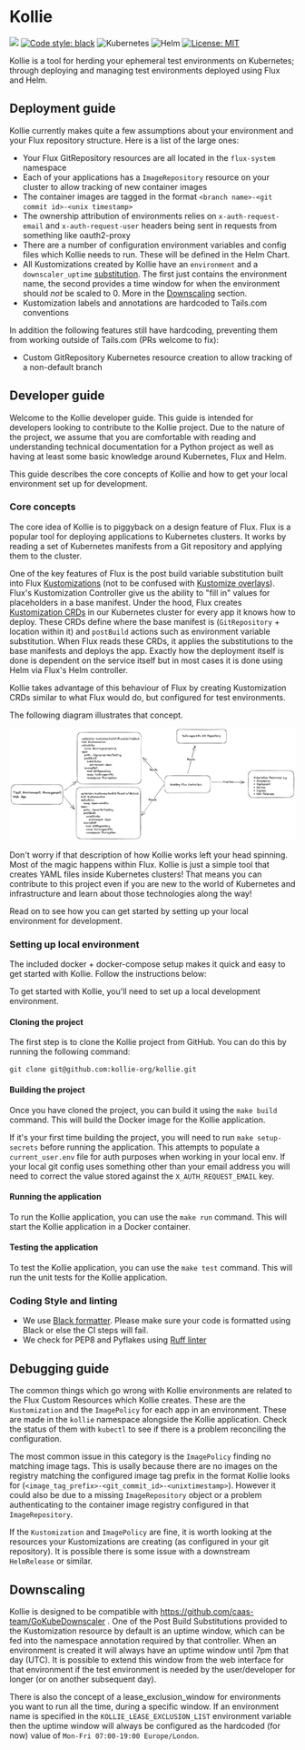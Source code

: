 # Kollie
<p align="left">
<a href="https://github.com/kollie-org/kollie/actions/workflows/ci.yaml/badge.svg"><img src="https://github.com/kollie-org/kollie/actions/workflows/ci.yaml/badge.svg" /></a>
<a href="https://github.com/psf/black"><img alt="Code style: black" src="https://img.shields.io/badge/code%20style-black-000000.svg"></a>
<img alt="Kubernetes" src="https://img.shields.io/badge/kubernetes-%E2%9D%A4%EF%B8%8F-blue?logo=kubernetes&labelColor=white">
<img alt="Helm" src="https://img.shields.io/badge/helm-%E2%9D%A4%EF%B8%8F-blue?logo=helm">
<a href="/LICENSE"><img alt="License: MIT" src="https://img.shields.io/badge/License-MIT-yellow.svg"></a>
</p>


Kollie is a tool for herding your ephemeral test environments on Kubernetes; through deploying and managing test environments deployed using Flux and Helm.

## Deployment guide

Kollie currently makes quite a few assumptions about your environment and your Flux repository structure. Here is a list of the large ones:
* Your Flux GitRepository resources are all located in the `flux-system` namespace
* Each of your applications has a `ImageRepository` resource on your cluster to allow tracking of new container images
* The container images are tagged in the format `<branch name>-<git commit id>-<unix timestamp>`
* The ownership attribution of environments relies on `x-auth-request-email` and `x-auth-request-user` headers being sent in requests from something like oauth2-proxy
* There are a number of configuration environment variables and config files which Kollie needs to run. These will be defined in the Helm Chart.
* All Kustomizations created by Kollie have an `environment` and a `downscaler_uptime` [substitution](https://fluxcd.io/flux/components/kustomize/kustomizations/#post-build-variable-substitution). The first just contains the environment name, the second provides a time window for when the environment should _not_ be scaled to 0. More in the [Downscaling](#downscaling) section.
* Kustomization labels and annotations are hardcoded to Tails.com conventions

In addition the following features still have hardcoding, preventing them from working outside of Tails.com (PRs welcome to fix):
* Custom GitRepository Kubernetes resource creation to allow tracking of a non-default branch


## Developer guide

Welcome to the Kollie developer guide. This guide is intended for developers looking to contribute to the Kollie project. Due to the nature of the project, we assume that you are comfortable with reading and understanding technical documentation for a Python project as well as having at least some basic knowledge around Kubernetes, Flux and Helm.

This guide describes the core concepts of Kollie and how to get your local environment set up for development.

### Core concepts

The core idea of Kollie is to piggyback on a design feature of Flux. Flux is a popular tool for deploying applications to Kubernetes clusters. It works by reading a set of Kubernetes manifests from a Git repository and applying them to the cluster.

One of the key features of Flux is the post build variable substitution built into Flux [Kustomizations](https://fluxcd.io/flux/components/kustomize/kustomization/) (not to be confused with [Kustomize overlays](https://github.com/kubernetes-sigs/kustomize)). Flux's Kustomization Controller give us the ability to "fill in" values for placeholders in a base manifest. Under the hood, Flux creates [Kustomization CRDs](https://fluxcd.io/flux/components/kustomize/kustomization/) in our Kubernetes cluster for every app it knows how to deploy. These CRDs define where the base manifest is (`GitRepository` + location within it) and `postBuild` actions such as environment variable substitution. When Flux reads these CRDs, it applies the substitutions to the base manifests and deploys the app. Exactly how the deployment itself is done is dependent on the service itself but in most cases it is done using Helm via Flux's Helm controller.

Kollie takes advantage of this behaviour of Flux by creating Kustomization CRDs similar to what Flux would do, but configured for test environments.

The following diagram illustrates that concept.

![Kollie design](./_static/kollie_design.png)

Don't worry if that description of how Kollie works left your head spinning. Most of the magic happens within Flux. Kollie is just a simple tool that creates YAML files inside Kubernetes clusters! That means you can contribute to this project even if you are new to the world of Kubernetes and infrastructure and learn about those technologies along the way!

Read on to see how you can get started by setting up your local environment for development.

### Setting up local environment

The included docker + docker-compose setup makes it quick and easy to get started with Kollie. Follow the instructions below:

To get started with Kollie, you'll need to set up a local development environment.

#### Cloning the project

The first step is to clone the Kollie project from GitHub. You can do this by running the following command:

```
git clone git@github.com:kollie-org/kollie.git
```

#### Building the project

Once you have cloned the project, you can build it using the `make build` command. This will build the Docker image for the Kollie application.

If it's your first time building the project, you will need to run `make setup-secrets` before running the application. This attempts to populate a `current_user.env` file for auth purposes when working in your local env. If your local git config uses something other than your email address you will need to correct the value stored against the `X_AUTH_REQUEST_EMAIL` key.

#### Running the application

To run the Kollie application, you can use the `make run` command. This will start the Kollie application in a Docker container.

#### Testing the application

To test the Kollie application, you can use the `make test` command. This will run the unit tests for the Kollie application.

### Coding Style and linting
- We use [Black formatter](https://github.com/psf/black). Please make sure your code is formatted using Black or else the CI steps will fail.
- We check for PEP8 and Pyflakes using [Ruff linter](https://github.com/astral-sh/ruff)

## Debugging guide

The common things which go wrong with Kollie environments are related to the Flux Custom Resources which Kollie creates. These are the `Kustomization` and the `ImagePolicy` for each app in an environment. These are made in the `kollie` namespace alongside the Kollie application. Check the status of them with `kubectl` to see if there is a problem reconciling the configuration.

The most common issue in this category is the `ImagePolicy` finding no matching image tags. This is usally because there are no images on the registry matching the configured image tag prefix in the format Kollie looks for (`<image_tag_prefix>-<git_commit_id>-<unixtimestamp>`). However it could also be due to a missing `ImageRepository` object or a problem authenticating to the container image registry configured in that `ImageRepository`.

If the `Kustomization` and `ImagePolicy` are fine, it is worth looking at the resources your Kustomizations are creating (as configured in your git repository). It is possible there is some issue with a downstream `HelmRelease` or similar.

## Downscaling

Kollie is designed to be compatible with https://github.com/caas-team/GoKubeDownscaler . One of the Post Build Substitutions provided to the Kustomization resource by default is an uptime window, which can be fed into the namespace annotation required by that controller. When an environment is created it will always have an uptime window until 7pm that day (UTC). It is possible to extend this window from the web interface for that environment if the test environment is needed by the user/developer for longer (or on another subsequent day).

There is also the concept of a lease_exclusion_window for environments you want to run all the time, during a specific window. If an environment name is specified in the `KOLLIE_LEASE_EXCLUSION_LIST` environment variable then the uptime window will always be configured as the hardcoded (for now) value of `Mon-Fri 07:00-19:00 Europe/London`.
